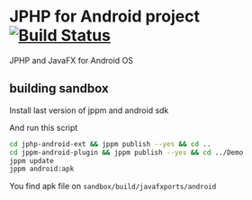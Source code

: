 # JPHP for Android project [![Build Status](https://travis-ci.org/VenityStudio/android.svg?branch=master)](https://travis-ci.org/VenityStudio/android)
JPHP and JavaFX for Android OS

## building sandbox

Install last version of jppm and android sdk

And run this script

```bash
cd jphp-android-ext && jppm publish --yes && cd ..
cd jppm-android-plugin && jppm publish --yes && cd ../Demo
jppm update
jppm android:apk
```

You find apk file on ``sandbox/build/javafxports/android``
